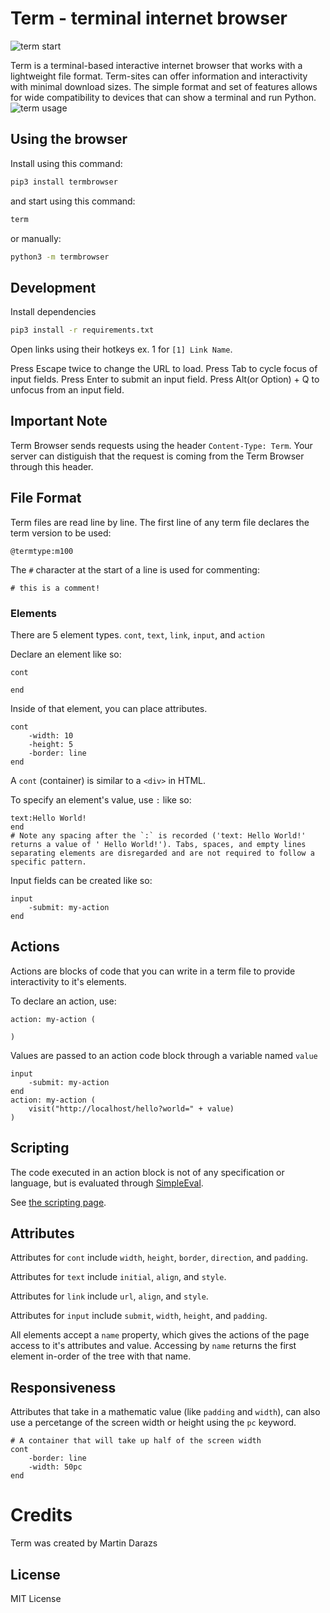 # Term - terminal internet browser

![term start](https://user-images.githubusercontent.com/11529502/90342254-a60aae00-dfd4-11ea-81ac-064457d04a82.gif)

Term is a terminal-based interactive internet browser that works with a lightweight file format. Term-sites can offer information and interactivity with minimal download sizes. The simple format and set of features allows for wide compatibility to devices that can show a terminal and run Python.
![term usage](https://user-images.githubusercontent.com/11529502/90342257-ab67f880-dfd4-11ea-9e8d-f34f7ba5b74e.gif)

## Using the browser
Install using this command:
```bash
pip3 install termbrowser
```

and start using this command:
```bash
term
```
or manually:
```bash
python3 -m termbrowser
```

## Development
Install dependencies
```bash
pip3 install -r requirements.txt
```

Open links using their hotkeys ex. 1 for `[1] Link Name`.

Press Escape twice to change the URL to load.
Press Tab to cycle focus of input fields.
Press Enter to submit an input field.
Press Alt(or Option) + Q to unfocus from an input field.

## Important Note
Term Browser sends requests using the header `Content-Type: Term`. Your server can distiguish that the request is coming from the Term Browser through this header.


## File Format
Term files are read line by line. The first line of any term file declares the term version to be used:

```
@termtype:m100
```

The `#` character at the start of a line is used for commenting:

```
# this is a comment!
```

### Elements

There are 5 element types. `cont`, `text`, `link`, `input`, and `action`

Declare an element like so:

```
cont

end
```

Inside of that element, you can place attributes.

```
cont
	-width: 10
	-height: 5
	-border: line
end
```

A `cont` (container) is similar to a `<div>` in HTML.

To specify an element's value, use `:` like so:

```
text:Hello World!
end
# Note any spacing after the `:` is recorded ('text: Hello World!' returns a value of ' Hello World!'). Tabs, spaces, and empty lines separating elements are disregarded and are not required to follow a specific pattern.
```

Input fields can be created like so:

```
input
	-submit: my-action
end
```

## Actions
Actions are blocks of code that you can write in a term file to provide interactivity to it's elements.

To declare an action, use:
```
action: my-action (

)
```

Values are passed to an action code block through a variable named `value`

```
input
	-submit: my-action
end
action: my-action (
	visit("http://localhost/hello?world=" + value)
)
```

## Scripting
The code executed in an action block is not of any specification or language, but is evaluated through [SimpleEval](https://pypi.org/project/simpleeval/).

See [the scripting page](SCRIPTING.md).

## Attributes
Attributes for `cont` include `width`, `height`, `border`, `direction`, and `padding`.

Attributes for `text` include `initial`, `align`, and `style`.

Attributes for `link` include `url`, `align`, and `style`.

Attributes for `input` include `submit`, `width`, `height`, and `padding`.

All elements accept a `name` property, which gives the actions of the page access to it's attributes and value. Accessing by `name` returns the first element in-order of the tree with that name. 

## Responsiveness

Attributes that take in a mathematic value (like `padding` and `width`), can also use a percetange of the screen width or height using the `pc` keyword.

```
# A container that will take up half of the screen width
cont
	-border: line
	-width: 50pc
end
```

# Credits
Term was created by Martin Darazs

## License
MIT License
